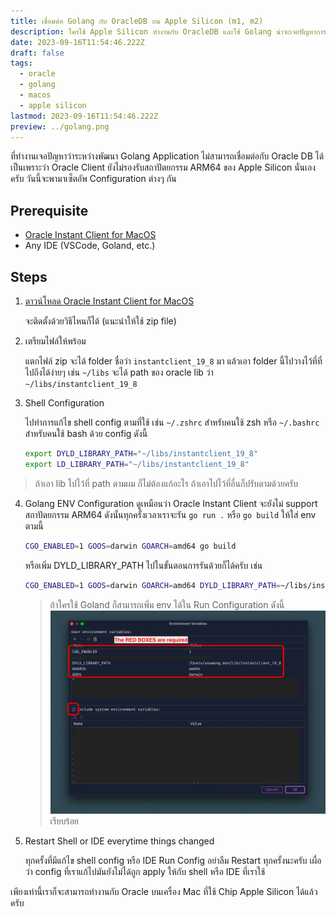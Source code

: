 ```yaml
---
title: เชื่อมต่อ Golang กับ OracleDB บน Apple Silicon (m1, m2)
description: ใครใช้ Apple Silicon ทำงานกับ OracleDB และใช้ Golang น่าจะเจอปัญหาการเชื่อมต่อกับ Oracle Client บนเครื่อง วันนี้มาดูวิธีแก้กัน
date: 2023-09-16T11:54:46.222Z
draft: false
tags:
  - oracle
  - golang
  - macos
  - apple silicon
lastmod: 2023-09-16T11:54:46.222Z
preview: ../golang.png
---
```


ที่ทำงานเจอปัญหาว่าระหว่างพัฒนา Golang Application ไม่สามารถเชื่อมต่อกับ Oracle DB ได้ เป็นเพราะว่า Oracle Client ยังไม่รองรับสถาปัตยกรรม ARM64 ของ Apple Silicon นั่นเองครับ วันนี้จะพามาเซ็ตอัพ Configuration ต่างๆ กัน

## Prerequisite

- [Oracle Instant Client for MacOS](https://odpi-c.readthedocs.io/en/latest/user_guide/installation.html#oracle-instant-client-dmg-files)
- Any IDE (VSCode, Goland, etc.)

## Steps

1. [ดาวน์โหลด Oracle Instant Client for MacOS](https://odpi-c.readthedocs.io/en/latest/user_guide/installation.html#oracle-instant-client-dmg-files)

   จะติดตั้งด้วยวิธีไหนก็ได้ (แนะนำให้ใช้ zip file)

2. เตรียมไฟล์ให้พร้อม

   แตกไฟล์ zip จะได้ folder ชื่อว่า `instantclient_19_8` มา แล้วเอา folder นี้ไปวางไว้ที่ที่ไปถึงได้ง่ายๆ เช่น `~/libs` จะได้ path ของ oracle lib ว่า `~/libs/instantclient_19_8`

3. Shell Configuration

   ไปทำการแก้ไข shell config ตามที่ใช้ เช่น `~/.zshrc` สำหรับคนใช้ zsh หรือ `~/.bashrc` สำหรับคนใช้ bash ด้วย config ดังนี้

   ```sh
   export DYLD_LIBRARY_PATH="~/libs/instantclient_19_8"
   export LD_LIBRARY_PATH="~/libs/instantclient_19_8"
   ```

> ถ้าเอา lib ไปไว้ที่ path ตามผม ก็ไม่ต้องแก้อะไร ถ้าเอาไปไว้ที่อื่นก็ปรับตามด้วยครับ

4. Golang ENV Configuration
   ดูเหมือนว่า Oracle Instant Client จะยังไม่ support สถาปัตยกรรม ARM64 ดังนั้นทุกครั้งเวลาเราจะรัน `go run .` หรือ `go build` ให้ใส่ env ตามนี้

   ```sh
   CGO_ENABLED=1 GOOS=darwin GOARCH=amd64 go build
   ```

   หรือเพิ่ม DYLD_LIBRARY_PATH ไปในขั้นตอนการรันด้วยก็ได้ครับ เช่น

   ```sh
   CGO_ENABLED=1 GOOS=darwin GOARCH=amd64 DYLD_LIBRARY_PATH=~/libs/instantclient_19_8 go build
   ```

   > ถ้าใครใช้ Goland ก็สามารถเพิ่ม env ได้ใน Run Configuration ดังนี้
   > ![Goland Run Configuration](./screenshot-1.png)
   > เรียบร้อย

5. Restart Shell or IDE everytime things changed

   ทุกครั้งที่มีแก้ไข shell config หรือ IDE Run Config อย่าลืม Restart ทุกครั้งนะครับ เผื่อว่า config ที่เราแก้ไปมันยังไม่ได้ถูก apply ให้กับ shell หรือ IDE ที่เราใช้

เพียงเท่านี้เราก็จะสามารถทำงานกับ Oracle บนเครื่อง Mac ที่ใช้ Chip Apple Silicon ได้แล้วครับ
